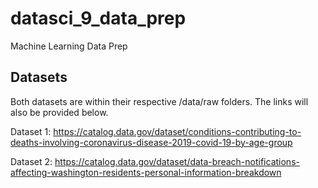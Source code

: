 # datasci_9_data_prep
Machine Learning Data Prep

## Datasets

Both datasets are within their respective /data/raw folders. The links will also be provided below.

Dataset 1: https://catalog.data.gov/dataset/conditions-contributing-to-deaths-involving-coronavirus-disease-2019-covid-19-by-age-group

Dataset 2: https://catalog.data.gov/dataset/data-breach-notifications-affecting-washington-residents-personal-information-breakdown
